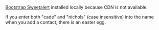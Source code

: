 [Bootstrap Sweetalert](https://github.com/lipis/bootstrap-sweetalert) installed locally because CDN is not available.

If you enter both "cade" and "nichols" (case insensitive) into the name when you add a contact, there is an easter egg.
